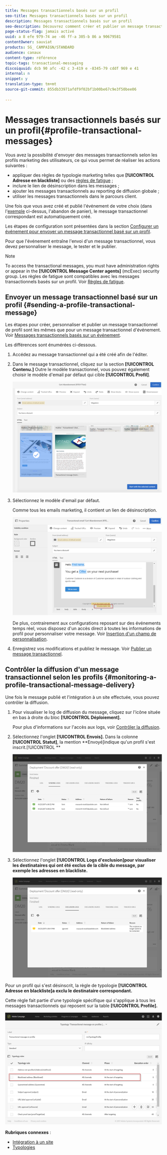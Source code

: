 ```yaml
---
title: Messages transactionnels basés sur un profil
seo-title: Messages transactionnels basés sur un profil
description: Messages transactionnels basés sur un profil
seo-description: Découvrez comment créer et publier un message transactionnel basé sur un profil.
page-status-flag: jamais activé
uuid: a 8 efe 979-74 ae -46 ff-a 305-b 86 a 90679581
contentOwner: sauviat
products: SG_ CAMPAIGN/STANDARD
audience: canaux
content-type: référence
topic-tags: transactional-messaging
discoiquuid: dcb 90 afc -42 c 3-419 e -8345-79 cddf 969 e 41
internal: n
snippet: y
translation-type: tm+mt
source-git-commit: 855db33971afdf9f02bf1b00be67c9e3f50bee06

---
```



# Messages transactionnels basés sur un profil{#profile-transactional-messages}

Vous avez la possibilité d'envoyer des messages transactionnels selon les profils marketing des utilisateurs, ce qui vous permet de réaliser les actions suivantes :

* appliquer des règles de typologie marketing telles que **[!UICONTROL Adresse en blackliste]** ou des [règles de fatigue](../../administration/using/fatigue-rules.md) ;
* inclure le lien de désinscription dans les messages ;
* ajouter les messages transactionnels au reporting de diffusion globale ;
* utiliser les messages transactionnels dans le parcours client.

Une fois que vous avez créé et publié l'événement de votre choix (dans l'[exemple](../../channels/using/about-transactional-messaging.md#transactional-messaging-operating-principle) ci-dessus, l'abandon de panier), le message transactionnel correspondant est automatiquement créé.

Les étapes de configuration sont présentées dans la section [Configurer un événement pour envoyer un message transactionnel basé sur un profil](../../administration/using/configuring-transactional-messaging.md#use-case--configuring-an-event-to-send-a-transactional-message).

Pour que l'événement entraîne l'envoi d'un message transactionnel, vous devez personnaliser le message, le tester et le publier.

>[!NOTE]
>
>To access the transactional messages, you must have administration rights or appear in the **[!UICONTROL Message Center agents]** (mcExec) security group. Les règles de fatigue sont compatibles avec les messages transactionnels basés sur un profil. Voir [Règles de fatigue](../../administration/using/fatigue-rules.md).

## Envoyer un message transactionnel basé sur un profil {#sending-a-profile-transactional-message}

Les étapes pour créer, personnaliser et publier un message transactionnel de profil sont les mêmes que pour un message transactionnel d'événement. Voir [Messages transactionnels basés sur un événement](../../channels/using/event-transactional-messages.md).

Les différences sont énumérées ci-dessous.

1. Accédez au message transactionnel qui a été créé afin de l'éditer.
1. Dans le message transactionnel, cliquez sur la section **[!UICONTROL Contenu.]** Outre le modèle transactionnel, vous pouvez également choisir le modèle d'email par défaut qui cible **[!UICONTROL Profil]**.

   ![](assets/message-center_marketing_templates.png)

1. Sélectionnez le modèle d'email par défaut.

   Comme tous les emails marketing, il contient un lien de désinscription.

   ![](assets/message-center_marketing_perso_unsubscription.png)

   De plus, contrairement aux configurations reposant sur des événements temps réel, vous disposez d'un accès direct à toutes les informations de profil pour personnaliser votre message. Voir [Insertion d'un champ de personnalisation](../../designing/using/inserting-a-personalization-field.md).

1. Enregistrez vos modifications et publiez le message. Voir [Publier un message transactionnel](../../channels/using/event-transactional-messages.md#publishing-a-transactional-message).

## Contrôler la diffusion d'un message transactionnel selon les profils {#monitoring-a-profile-transactional-message-delivery}

Une fois le message publié et l'intégration à un site effectuée, vous pouvez contrôler la diffusion.

1. Pour visualiser le log de diffusion du message, cliquez sur l'icône située en bas à droite du bloc **[!UICONTROL Déploiement].**

   Pour plus d'informations sur l'accès aux logs, voir [Contrôler la diffusion](../../sending/using/monitoring-a-delivery.md).

1. Sélectionnez l'onglet **[!UICONTROL Envois].** Dans la colonne **[!UICONTROL Statut]**, la mention **Envoyé]indique qu'un profil s'est inscrit.[!UICONTROL **

   ![](assets/message-center_marketing_sending_logs.png)

1. Sélectionnez l'onglet **[!UICONTROL Logs d'exclusion]pour visualiser les destinataires qui ont été exclus de la cible du message, par exemple les adresses en blackliste.**

   ![](assets/message-center_marketing_exclusion_logs.png)

Pour un profil qui s'est désinscrit, la règle de typologie **[!UICONTROL Adresse en blackliste]a exclu le destinataire correspondant.**

Cette règle fait partie d'une typologie spécifique qui s'applique à tous les messages transactionnels qui reposent sur la table **[!UICONTROL Profile].**

![](assets/message-center_marketing_typology.png)

**Rubriques connexes** :

* [Intégration à un site](../../administration/using/configuring-transactional-messaging.md#integrating-the-triggering-of-the-event-in-a-website)
* [Typologies](../../administration/using/about-typology-rules.md)

